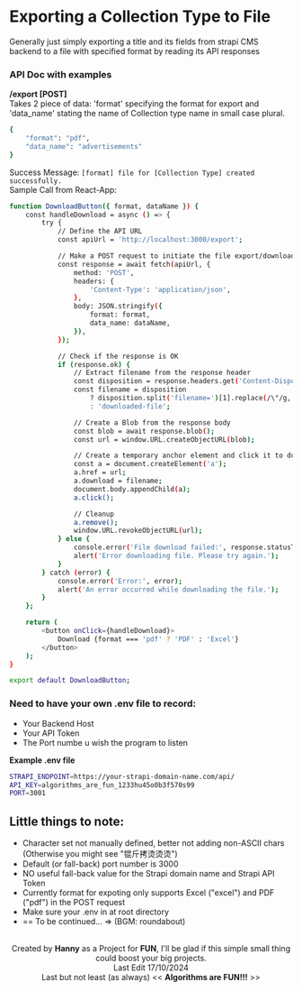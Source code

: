 # Exporting a Collection Type to File
Generally just simply exporting a title and its fields from strapi CMS backend to a file with specified format by reading its API responses


### API Doc with examples
<b>/export [POST]</b><br />
Takes 2 piece of data: 'format' specifying the format for export and 'data_name' stating the name of Collection type name in small case plural.
```bash
{
    "format": "pdf",
    "data_name": "advertisements"
}
```
Success Message: ```[format] file for [Collection Type] created successfully.```
<br/>Sample Call from React-App:
```bash
function DownloadButton({ format, dataName }) {
    const handleDownload = async () => {
        try {
            // Define the API URL
            const apiUrl = 'http://localhost:3000/export';

            // Make a POST request to initiate the file export/download
            const response = await fetch(apiUrl, {
                method: 'POST',
                headers: {
                    'Content-Type': 'application/json',
                },
                body: JSON.stringify({
                    format: format,
                    data_name: dataName,
                }),
            });

            // Check if the response is OK
            if (response.ok) {
                // Extract filename from the response header
                const disposition = response.headers.get('Content-Disposition');
                const filename = disposition
                    ? disposition.split('filename=')[1].replace(/\"/g, '')
                    : 'downloaded-file';

                // Create a Blob from the response body
                const blob = await response.blob();
                const url = window.URL.createObjectURL(blob);

                // Create a temporary anchor element and click it to download the file
                const a = document.createElement('a');
                a.href = url;
                a.download = filename;
                document.body.appendChild(a);
                a.click();

                // Cleanup
                a.remove();
                window.URL.revokeObjectURL(url);
            } else {
                console.error('File download failed:', response.statusText);
                alert('Error downloading file. Please try again.');
            }
        } catch (error) {
            console.error('Error:', error);
            alert('An error occurred while downloading the file.');
        }
    };

    return (
        <button onClick={handleDownload}>
            Download {format === 'pdf' ? 'PDF' : 'Excel'}
        </button>
    );
}

export default DownloadButton;
```

### Need to have your own .env file to record:
- Your Backend Host
- Your API Token
- The Port numbe u wish the program to listen

<b>Example .env file</b>
```bash
STRAPI_ENDPOINT=https://your-strapi-domain-name.com/api/
API_KEY=algorithms_are_fun_1233hu45o0b3f570s99
PORT=3001
```


## Little things to note:
- Character set not manually defined, better not adding non-ASCII chars (Otherwise you might see "锟斤拷烫烫烫")
- Default (or fall-back) port number is 3000
- NO useful fall-back value for the Strapi domain name and Strapi API Token
- Currently format for expoting only supports Excel ("excel") and PDF ("pdf") in the POST request
- Make sure your .env in at root directory
- == To be continued... => (BGM: roundabout)


<br />
<div align="center">
Created by <b>Hanny</b> as a Project for <b>FUN</b>, I'll be glad if this simple small thing could boost your big projects.<br />
Last Edit 17/10/2024<br />
Last but not least (as always) << <b>Algorithms are FUN!!!</b> >>
</div>
